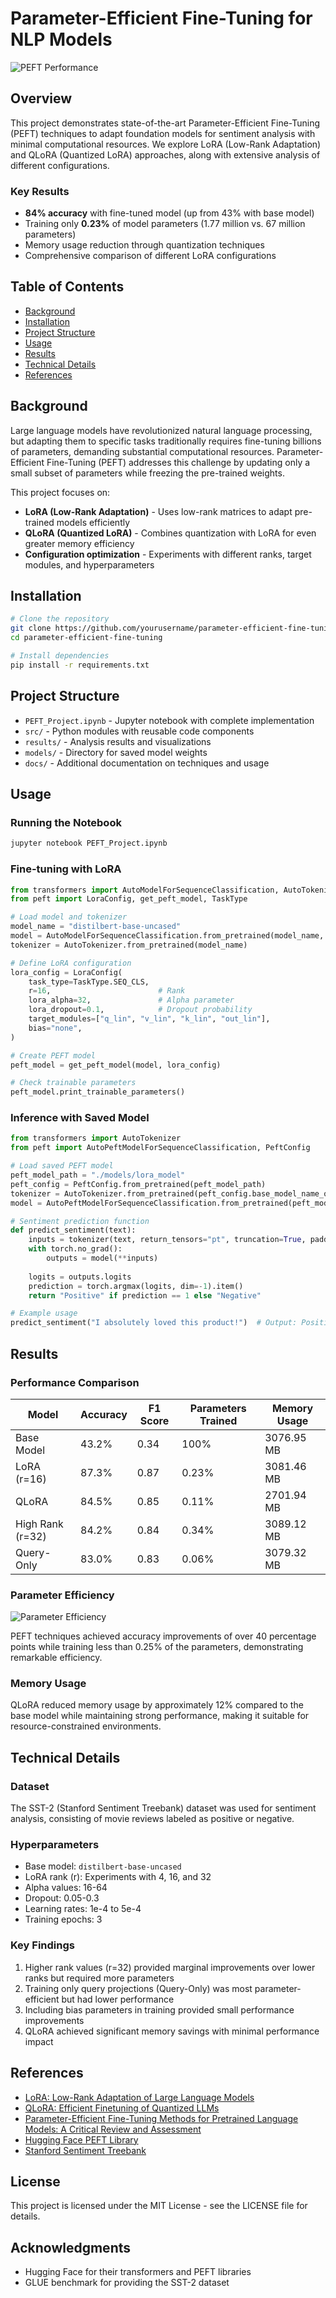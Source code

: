 # Parameter-Efficient Fine-Tuning for NLP Models

![PEFT Performance](results/figures/accuracy_comparison.png)

## Overview

This project demonstrates state-of-the-art Parameter-Efficient Fine-Tuning (PEFT) techniques to adapt foundation models for sentiment analysis with minimal computational resources. We explore LoRA (Low-Rank Adaptation) and QLoRA (Quantized LoRA) approaches, along with extensive analysis of different configurations.

### Key Results

- **84% accuracy** with fine-tuned model (up from 43% with base model)
- Training only **0.23%** of model parameters (1.77 million vs. 67 million parameters)
- Memory usage reduction through quantization techniques
- Comprehensive comparison of different LoRA configurations

## Table of Contents

- [Background](#background)
- [Installation](#installation)
- [Project Structure](#project-structure)
- [Usage](#usage)
- [Results](#results)
- [Technical Details](#technical-details)
- [References](#references)

## Background

Large language models have revolutionized natural language processing, but adapting them to specific tasks traditionally requires fine-tuning billions of parameters, demanding substantial computational resources. Parameter-Efficient Fine-Tuning (PEFT) addresses this challenge by updating only a small subset of parameters while freezing the pre-trained weights.

This project focuses on:

- **LoRA (Low-Rank Adaptation)** - Uses low-rank matrices to adapt pre-trained models efficiently
- **QLoRA (Quantized LoRA)** - Combines quantization with LoRA for even greater memory efficiency
- **Configuration optimization** - Experiments with different ranks, target modules, and hyperparameters

## Installation

```bash
# Clone the repository
git clone https://github.com/yourusername/parameter-efficient-fine-tuning.git
cd parameter-efficient-fine-tuning

# Install dependencies
pip install -r requirements.txt
```

## Project Structure

- `PEFT_Project.ipynb` - Jupyter notebook with complete implementation
- `src/` - Python modules with reusable code components
- `results/` - Analysis results and visualizations
- `models/` - Directory for saved model weights
- `docs/` - Additional documentation on techniques and usage

## Usage

### Running the Notebook

```bash
jupyter notebook PEFT_Project.ipynb
```

### Fine-tuning with LoRA

```python
from transformers import AutoModelForSequenceClassification, AutoTokenizer
from peft import LoraConfig, get_peft_model, TaskType

# Load model and tokenizer
model_name = "distilbert-base-uncased"
model = AutoModelForSequenceClassification.from_pretrained(model_name, num_labels=2)
tokenizer = AutoTokenizer.from_pretrained(model_name)

# Define LoRA configuration
lora_config = LoraConfig(
    task_type=TaskType.SEQ_CLS,
    r=16,                        # Rank
    lora_alpha=32,               # Alpha parameter
    lora_dropout=0.1,            # Dropout probability
    target_modules=["q_lin", "v_lin", "k_lin", "out_lin"],
    bias="none",
)

# Create PEFT model
peft_model = get_peft_model(model, lora_config)

# Check trainable parameters
peft_model.print_trainable_parameters()
```

### Inference with Saved Model

```python
from transformers import AutoTokenizer
from peft import AutoPeftModelForSequenceClassification, PeftConfig

# Load saved PEFT model
peft_model_path = "./models/lora_model"
peft_config = PeftConfig.from_pretrained(peft_model_path)
tokenizer = AutoTokenizer.from_pretrained(peft_config.base_model_name_or_path)
model = AutoPeftModelForSequenceClassification.from_pretrained(peft_model_path)

# Sentiment prediction function
def predict_sentiment(text):
    inputs = tokenizer(text, return_tensors="pt", truncation=True, padding=True)
    with torch.no_grad():
        outputs = model(**inputs)
    
    logits = outputs.logits
    prediction = torch.argmax(logits, dim=-1).item()
    return "Positive" if prediction == 1 else "Negative"

# Example usage
predict_sentiment("I absolutely loved this product!")  # Output: Positive
```

## Results

### Performance Comparison

| Model | Accuracy | F1 Score | Parameters Trained | Memory Usage |
|-------|----------|----------|-------------------|--------------|
| Base Model | 43.2% | 0.34 | 100% | 3076.95 MB |
| LoRA (r=16) | 87.3% | 0.87 | 0.23% | 3081.46 MB |
| QLoRA | 84.5% | 0.85 | 0.11% | 2701.94 MB |
| High Rank (r=32) | 84.2% | 0.84 | 0.34% | 3089.12 MB |
| Query-Only | 83.0% | 0.83 | 0.06% | 3079.32 MB |

### Parameter Efficiency

![Parameter Efficiency](results/figures/parameter_efficiency.png)

PEFT techniques achieved accuracy improvements of over 40 percentage points while training less than 0.25% of the parameters, demonstrating remarkable efficiency.

### Memory Usage

QLoRA reduced memory usage by approximately 12% compared to the base model while maintaining strong performance, making it suitable for resource-constrained environments.

## Technical Details

### Dataset

The SST-2 (Stanford Sentiment Treebank) dataset was used for sentiment analysis, consisting of movie reviews labeled as positive or negative.

### Hyperparameters

- Base model: `distilbert-base-uncased`
- LoRA rank (r): Experiments with 4, 16, and 32
- Alpha values: 16-64
- Dropout: 0.05-0.3
- Learning rates: 1e-4 to 5e-4
- Training epochs: 3

### Key Findings

1. Higher rank values (r=32) provided marginal improvements over lower ranks but required more parameters
2. Training only query projections (Query-Only) was most parameter-efficient but had lower performance
3. Including bias parameters in training provided small performance improvements
4. QLoRA achieved significant memory savings with minimal performance impact

## References

- [LoRA: Low-Rank Adaptation of Large Language Models](https://arxiv.org/abs/2106.09685)
- [QLoRA: Efficient Finetuning of Quantized LLMs](https://arxiv.org/abs/2305.14314)
- [Parameter-Efficient Fine-Tuning Methods for Pretrained Language Models: A Critical Review and Assessment](https://arxiv.org/abs/2110.07602)
- [Hugging Face PEFT Library](https://github.com/huggingface/peft)
- [Stanford Sentiment Treebank](https://nlp.stanford.edu/sentiment/)

## License

This project is licensed under the MIT License - see the LICENSE file for details.

## Acknowledgments

- Hugging Face for their transformers and PEFT libraries
- GLUE benchmark for providing the SST-2 dataset
